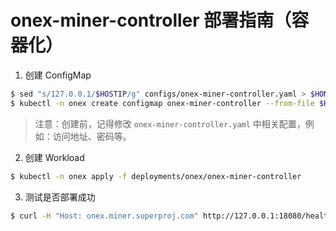 # onex-miner-controller 部署指南（容器化）

1. 创建 ConfigMap

```bash
$ sed "s/127.0.0.1/$HOSTIP/g" configs/onex-miner-controller.yaml > $HOME/.onex/onex-miner-controller.yaml
$ kubectl -n onex create configmap onex-miner-controller --from-file $HOME/.onex/onex-miner-controller.yaml --from-file config.kind=$HOME/.kube/config
```

> 注意：创建前，记得修改 `onex-miner-controller.yaml` 中相关配置，例如：访问地址、密码等。

2. 创建 Workload

```bash
$ kubectl -n onex apply -f deployments/onex/onex-miner-controller
```

3. 测试是否部署成功

```bash
$ curl -H "Host: onex.miner.superproj.com" http://127.0.0.1:18080/healthz
```
